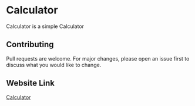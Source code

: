 # Calculator

Calculator is a simple Calculator

## Contributing
Pull requests are welcome. For major changes, please open an issue first to discuss what you would like to change.

## Website Link
[Calculator](https://aladdin-abbas.github.io/Calculator/)
